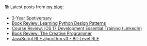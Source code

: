 
📚 Latest posts from <a href="https://blog.kartones.net/">my blog</a>:

<!--START_SECTION:blogposts-->
* [3-Year Spotiversary](https:&#x2F;&#x2F;blog.kartones.net&#x2F;post&#x2F;3-year-spotiversary&#x2F;)
* [Book Review: Learning Python Design Patterns](https:&#x2F;&#x2F;blog.kartones.net&#x2F;post&#x2F;book-review-learning-python-design-patterns&#x2F;)
* [Course Review: iOS 17 Development Essential Training (LinkedIn)](https:&#x2F;&#x2F;blog.kartones.net&#x2F;post&#x2F;course-review-ios-17-development-essential-training-linkedin&#x2F;)
* [Book Review: The Creative Programmer](https:&#x2F;&#x2F;blog.kartones.net&#x2F;post&#x2F;book-review-the-creative-programmer&#x2F;)
* [JavaScript RLE algorithm v3 - Bit-Level RLE](https:&#x2F;&#x2F;blog.kartones.net&#x2F;post&#x2F;js-rle-algorithm-v3-bit-level-rle&#x2F;)
<!--END_SECTION:blogposts-->

